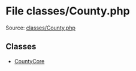 File classes/County.php
=========

Source: [classes/County.php](https://github.com/PrestaShop/PrestaShop/blob/1.5.4.0/classes/County.php)


Classes
-------

* [CountyCore](class.CountyCore.md)


